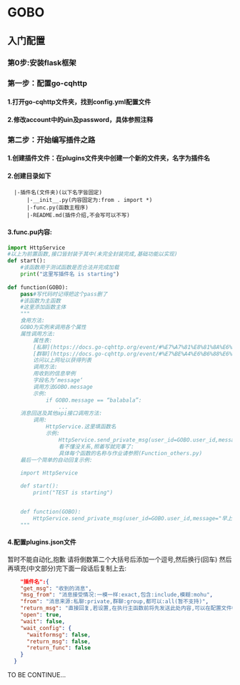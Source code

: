 # GOBO

## 入门配置
### 第0步:安装flask框架
### 第一步：配置go-cqhttp

  #### 1.打开go-cqhttp文件夹，找到config.yml配置文件
  #### 2.修改account中的uin及password，具体参照注释

### 第二步：开始编写插件之路

  #### 1.创建插件文件：在plugins文件夹中创建一个新的文件夹，名字为插件名
  #### 2.创建目录如下
      |-插件名(文件夹)(以下名字皆固定)
          |-__init__.py(内容固定为:from . import *)
          |-func.py(函数主程序)
          |-README.md(插件介绍,不会写可以不写)
  #### 3.func.pu内容:

```python
import HttpService
#以上为前置函数,接口皆封装于其中(未完全封装完成,基础功能以实现)
def start():
    #该函数用于测试函数是否合法并完成加载
    print("这里写插件名 is starting")
  
def function(GOBO):
    pass#写代码时记得把这个pass删了
    #该函数为主函数
    #这里添加函数主体
    """
    食用方法:
    GOBO为实例来调用各个属性
    属性调用方法:
        属性表:
        [私聊](https://docs.go-cqhttp.org/event/#%E7%A7%81%E8%81%8A%E6%B6%88%E6%81%AF)
        [群聊](https://docs.go-cqhttp.org/event/#%E7%BE%A4%E6%B6%88%E6%81%AF)
        访问以上网址以获得列表
        调用方法:
        用收到的信息举例
        字段名为’message‘
        调用方法GOBO.message
        示例:
            if GOBO.message == “balabala”:
                ...
    消息回送及其他api接口调用方法:
        调用:
            HttpService.这里填函数名
            示例:
                HttpService.send_private_msg(user_id=GOBO.user_id,message="abab")
                看不懂没关系,照着写就完事了:
                具体每个函数的名称与作业请参照(Function_others.py)
    最后一个简单的自动回复示例:
  
    import HttpService

    def start():
        print("TEST is starting")


    def function(GOBO):
        HttpService.send_private_msg(user_id=GOBO.user_id,message="早上好！")
    """
```

  ####  4.配置plugins.json文件
  暂时不能自动化,抱歉
  请将倒数第二个大括号后添加一个逗号,然后换行(回车)
  然后再填充(中文部分)完下面一段话后复制上去:

```json
    "插件名":{
    "get_msg": "收到的消息",
    "msg_from": "消息接受情况:一模一样:exact,包含:include,模糊:mohu",
    "from": "消息来源:私聊:private,群聊:group,都可以:all(暂不支持)",
    "return_msg": "直接回复,若设置,在执行主函数前将先发送此处内容,可以在配置文件中禁用,若不执行则删去两边的双引号改为false:示例:  'return_msg':false  ",
    "open": true,
    "wait": false,
    "wait_config": {
      "waitformsg": false,
      "return_msg": false,
      "return_func": false
    }
  }
```

TO BE CONTINUE...
